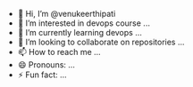 - 👋 Hi, I’m @venukeerthipati
- 👀 I’m interested in devops course ...
- 🌱 I’m currently learning devops ...
- 💞️ I’m looking to collaborate on repositories ...
- 📫 How to reach me ...
- 😄 Pronouns: ...
- ⚡ Fun fact: ...

<!---
venukeerthipati/venukeerthipati is a ✨ special ✨ repository because its `README.md` (this file) appears on your GitHub profile.
You can click the Preview link to take a look at your changes.
--->
